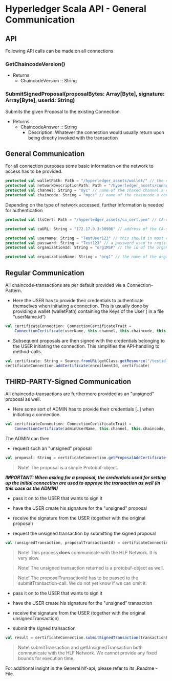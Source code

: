 # <a id="General Communication" /> Hyperledger Scala API - General Communication

## API
Following API calls can be made on all connections

### GetChaincodeVersion()
- Returns 
    - ChaincodeVersion :: String 

### SubmitSignedProposal(proposalBytes: Array[Byte], signature: Array[Byte], userId: String)
Submits the given Proposal to the existing Connection
- Returns
    -  ChaincodeAnswer :: String 
        - Description: Whatever the connection would usually return upon being directly invoked with the transaction

## General Communication
For all connection purposes some basic information on the network to access has to be provided.
```scala
protected val walletPath: Path = "/hyperledger_assets/wallet/" // the directory containing your certificates.
protected val networkDescriptionPath: Path = "/hyperledger_assets/connection_profile.yaml" // the file describing the existing network.
protected val channel: String = "myc" // name of the shared channel a connection is requested for.
protected val chaincode: String = "mycc" // name of the chaincode a connection is requested for.
```

Depending on the type of network accessed, further information is needed for authentication
```scala
protected val tlsCert: Path = "/hyperledger_assets/ca_cert.pem" // CA-certificate to have your client validate that the server you are talking to is actually the CA.

protected val caURL: String = "172.17.0.3:30906" // address of the CA-server.

protected val username: String = "TestUser123" // this should in most cases be the name of the .id file in your wallet directory.
protected val password: String = "Test123" // a password used to register a user and receive/set a certificate for said user when enrolling.
protected val organizationId: String = "org1MSP" // the id of the organization the user belongs to.

protected val organizationName: String = "org1" // the name of the organization the user belongs to.

```

## Regular Communication
All chaincode-transactions are per default provided via a Connection-Pattern.
- Here the USER has to provide their credentials to authenticate themselves when initiating a connection.
    This is usually done by providing a wallet (walletPath) containing the Keys of the User ( in a file "userName.id")
```scala
val certificateConnection: ConnectionCertificateTrait = 
    ConnectionCertificate(userName, this.channel, this.chaincode, this.walletPath, this.networkDescriptionPath)
```
- Subsequent proposals are then signed with the credentials belonging to the USER initiating the connection.
    This simplifies the API-handling to method-calls.
```scala
val certificate: String = Source.fromURL(getClass.getResource("/testid.csr")).mkString
certificateConnection.addCertificate(enrollmentId, certificate)
```

## THIRD-PARTY-Signed Communication
All chaincode-transactions are furthermore provided as an "unsigned" proposal as well.

- Here some sort of ADMIN has to provide their credentials [..] when initiating a connection.
```scala
val certificateConnection: ConnectionCertificateTrait = 
    ConnectionCertificate(adminUserName, this.channel, this.chaincode, this.adminWalletPath, this.networkDescriptionPath)
```
The ADMIN can then 
- request such an "unsigned" proposal
```scala
val proposal: String = certificateConnection.getProposalAddCertificate(enrollmentId, certificate)
```

> Note!
> The proposal is a simple Protobuf-object.

 **_IMPORTANT: When asking for a proposal, the credentials used for setting up the initial connection are used to approve the transaction as well (in this case as the ADMIN)_**
- pass it on to the USER that wants to sign it
- have the USER create his signature for the "unsigned" proposal
- receive the signature from the USER (together with the original proposal)

- request the unsigned transaction by submitting the signed proposal

```scala
val (unsignedTransaction, proposalTransactionId) = certificateConnection.getUnsignedTransaction(proposalBytes: Array[Byte], signature: Array[Byte])
```
> Note!
> This process **does** communicate with the HLF Network. 
> It is very slow.

> Note!
> The unsigned transaction returned is a protobuf-object as well.

> Note!
> The proposalTransactionId has to be passed to the submitTransaction-call.
> We do not yet know if we can omit it.

- pass it on to the USER that wants to sign it
- have the USER create his signature for the "unsigned" transaction
- receive the signature from the USER (together with the original unsignedTransaction)

- submit the signed transaction
```scala
val result = certificateConnection.submitSignedTransaction(transactionBytes: Array[Byte], signature: Array[Byte], proposalTransactionId: String)
```

> Note!
> submitTransaction and getUnsignedTransaction both communicate with the HLF Network.
> We cannot provide any fixed bounds for execution time.

For additional insight in the General hlf-api, please refer to its .Readme - File.
